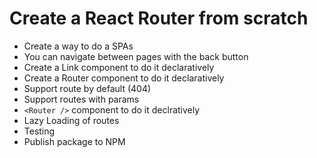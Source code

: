 # Create a React Router from scratch

- Create a way to do a SPAs
- You can navigate between pages with the back button
- Create a Link component to do it declaratively
- Create a Router component to do it declaratively
- Support route by default (404)
- Support routes with params
- `<Router />` component to do it declratively
- Lazy Loading of routes
- Testing
- Publish package to NPM
